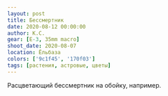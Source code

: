 ```yaml
---
layout: post
title: Бессмертник
date: 2020-08-12 00:00:00
author: К.С.
gear: [E-3, 35mm macro]
shoot_date: 2020-08-07
location: Ёльбаза
colors: ['9c1f45', '170f03']
tags: [растения, астровые, цветы]
---
```

Расцветающий бессмертник на обойку, например.
